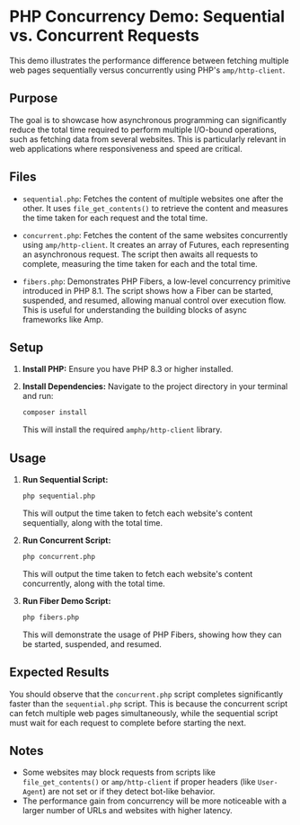 # PHP Concurrency Demo: Sequential vs. Concurrent Requests

This demo illustrates the performance difference between fetching multiple web pages sequentially versus concurrently using PHP's `amp/http-client`.

## Purpose

The goal is to showcase how asynchronous programming can significantly reduce the total time required to perform multiple I/O-bound operations, such as fetching data from several websites. This is particularly relevant in web applications where responsiveness and speed are critical.

## Files

*   `sequential.php`: Fetches the content of multiple websites one after the other. It uses `file_get_contents()` to retrieve the content and measures the time taken for each request and the total time.

*   `concurrent.php`: Fetches the content of the same websites concurrently using `amp/http-client`. It creates an array of Futures, each representing an asynchronous request. The script then awaits all requests to complete, measuring the time taken for each and the total time.

*   `fibers.php`: Demonstrates PHP Fibers, a low-level concurrency primitive introduced in PHP 8.1. The script shows how a Fiber can be started, suspended, and resumed, allowing manual control over execution flow. This is useful for understanding the building blocks of async frameworks like Amp.

## Setup

1.  **Install PHP:** Ensure you have PHP 8.3 or higher installed.
2.  **Install Dependencies:** Navigate to the project directory in your terminal and run:

    ```bash
    composer install
    ```

    This will install the required `amphp/http-client` library.

## Usage

1.  **Run Sequential Script:**

    ```bash
    php sequential.php
    ```

    This will output the time taken to fetch each website's content sequentially, along with the total time.

2.  **Run Concurrent Script:**

    ```bash
    php concurrent.php
    ```

    This will output the time taken to fetch each website's content concurrently, along with the total time.

3.  **Run Fiber Demo Script:**

    ```bash
    php fibers.php
    ```

    This will demonstrate the usage of PHP Fibers, showing how they can be started, suspended, and resumed.

## Expected Results

You should observe that the `concurrent.php` script completes significantly faster than the `sequential.php` script. This is because the concurrent script can fetch multiple web pages simultaneously, while the sequential script must wait for each request to complete before starting the next.

## Notes

*   Some websites may block requests from scripts like `file_get_contents()` or `amp/http-client` if proper headers (like `User-Agent`) are not set or if they detect bot-like behavior.
*   The performance gain from concurrency will be more noticeable with a larger number of URLs and websites with higher latency.
